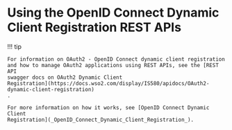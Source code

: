 # Using the OpenID Connect Dynamic Client Registration REST APIs

!!! tip
    
    For information on OAuth2 - OpenID Connect dynamic client registration
    and how to manage OAuth2 applications using REST APIs, see the [REST API
    swagger docs on OAuth2 Dynamic Client
    Registration](https://docs.wso2.com/display/IS580/apidocs/OAuth2-dynamic-client-registration)
    .
    
    For more information on how it works, see [OpenID Connect Dynamic Client
    Registration](_OpenID_Connect_Dynamic_Client_Registration_).
    
